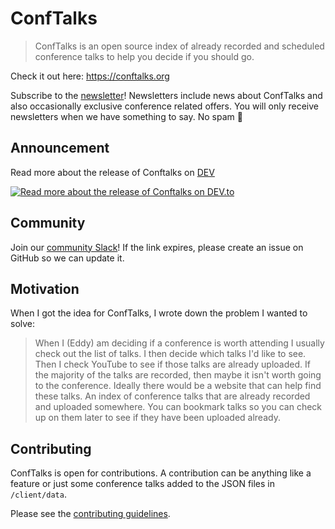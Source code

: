 # ConfTalks

> ConfTalks is an open source index of already recorded and scheduled conference talks to help you decide if you should go.

Check it out here: https://conftalks.org

Subscribe to the [newsletter](https://emailoctopus.com/lists/b6cc50a1-f282-11e9-be00-06b4694bee2a/forms/subscribe)! Newsletters include news about ConfTalks and also occasionally exclusive conference related offers. You will only receive newsletters when we have something to say.
No spam 🚫

## Announcement

Read more about the release of Conftalks on [DEV](https://dev.to/eddyvinck/i-created-my-first-open-source-project-in-7-days-and-released-it-today-12d5)

[![Read more about the release of Conftalks on DEV.to](https://github.com/EddyVinck/ConfTalks/blob/master/client/assets/readme/announcement-post-dev.png)](https://dev.to/eddyvinck/i-created-my-first-open-source-project-in-7-days-and-released-it-today-12d5)

## Community

Join our [community Slack](https://join.slack.com/t/conftalks/shared_invite/enQtNzk1MjA1ODQ2NzM3LTRkMmU0YmRhZDEzYmUxZTEyYjhlMWYzOWIyYTU0NDBkMGFlN2U3MjJmNWE5MjM4ZDM1Yzg0M2QwZWUzODllMzM)! If the link expires, please create an issue on GitHub so we can update it.

## Motivation

When I got the idea for ConfTalks, I wrote down the problem I wanted to solve:

> When I (Eddy) am deciding if a conference is worth attending I usually check out the list of talks. I then decide which talks I'd like to see. Then I check YouTube to see if those talks are already uploaded. If the majority of the talks are recorded, then maybe it isn't worth going to the conference. Ideally there would be a website that can help find these talks. An index of conference talks that are already recorded and uploaded somewhere. You can bookmark talks so you can check up on them later to see if they have been uploaded already.

## Contributing

ConfTalks is open for contributions. A contribution can be anything like a feature or just some conference talks added to the JSON files in `/client/data`.

Please see the [contributing guidelines](https://github.com/EddyVinck/ConfTalks/blob/master/CONTRIBUTING.md).
